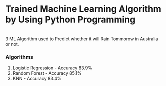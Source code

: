# Trained Machine Learning Algorithm by Using Python Programming
<br>
3 ML Algorithm used to Predict whether it will Rain Tommorow in Australia or not.
<h3>Algorithms</h3>
<ol>
  <li>Logistic Regression - Accuracy 83.9%</li>
  <li>Random Forest - Accuracy 85.1%</li>
  <li>KNN - Accuracy 83.4%</li>
</ol>
